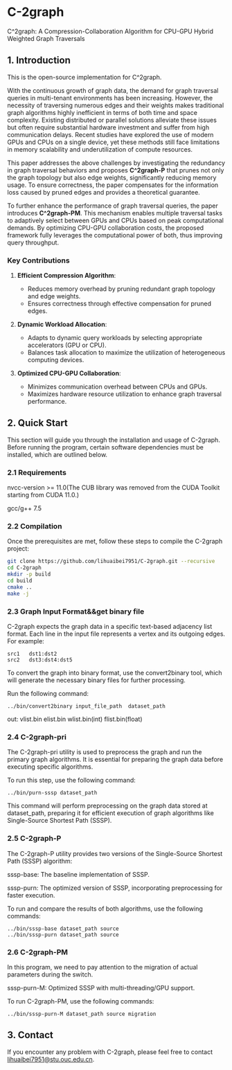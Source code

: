 # C-2graph
C^2graph: A Compression-Collaboration Algorithm for CPU-GPU Hybrid Weighted Graph Traversals

## 1. Introduction
This is the open-source implementation for C^2graph.

With the continuous growth of graph data, the demand for graph traversal queries in multi-tenant environments has been increasing. However, the necessity of traversing numerous edges and their weights makes traditional graph algorithms highly inefficient in terms of both time and space complexity. Existing distributed or parallel solutions alleviate these issues but often require substantial hardware investment and suffer from high communication delays. Recent studies have explored the use of modern GPUs and CPUs on a single device, yet these methods still face limitations in memory scalability and underutilization of compute resources.

This paper addresses the above challenges by investigating the redundancy in graph traversal behaviors and proposes **C^2graph-P** that prunes not only the graph topology but also edge weights, significantly reducing memory usage. To ensure correctness, the paper compensates for the information loss caused by pruned edges and provides a theoretical guarantee.

To further enhance the performance of graph traversal queries, the paper introduces **C^2graph-PM**. This mechanism enables multiple traversal tasks to adaptively select between GPUs and CPUs based on peak computational demands. By optimizing CPU-GPU collaboration costs, the proposed framework fully leverages the computational power of both, thus improving query throughput.

### **Key Contributions**
1. **Efficient Compression Algorithm**:
   - Reduces memory overhead by pruning redundant graph topology and edge weights.
   - Ensures correctness through effective compensation for pruned edges.

2. **Dynamic Workload Allocation**:
   - Adapts to dynamic query workloads by selecting appropriate accelerators (GPU or CPU).
   - Balances task allocation to maximize the utilization of heterogeneous computing devices.

3. **Optimized CPU-GPU Collaboration**:
   - Minimizes communication overhead between CPUs and GPUs.
   - Maximizes hardware resource utilization to enhance graph traversal performance.


## 2. Quick Start

This section will guide you through the installation and usage of C-2graph. Before running the program, certain software dependencies must be installed, which are outlined below.
### 2.1 Requirements
nvcc-version >= 11.0(The CUB library was removed from the CUDA Toolkit starting from CUDA 11.0.)

gcc/g++ 7.5
### 2.2 Compilation
Once the prerequisites are met, follow these steps to compile the C-2graph project:
```bash
git clone https://github.com/lihuaibei7951/C-2graph.git --recursive
cd C-2graph
mkdir -p build
cd build
cmake ..
make -j
```
### 2.3 Graph Input Format&&get binary file
C-2graph expects the graph data in a specific text-based adjacency list format.
Each line in the input file represents a vertex and its outgoing edges. For example:
```
src1   dst1:dst2
src2   dst3:dst4:dst5
```
To convert the graph into binary format, use the convert2binary tool,
which will generate the necessary binary files for further processing.

Run the following command:
```
../bin/convert2binary input_file_path  dataset_path

```
out: vlist.bin  elist.bin wlist.bin(int) flist.bin(float)
### 2.4 C-2graph-pri
The C-2graph-pri utility is used to preprocess the graph and run the primary graph algorithms.
It is essential for preparing the graph data before executing specific algorithms.

To run this step, use the following command:
```
../bin/purn-sssp dataset_path

```
This command will perform preprocessing on the graph data stored at dataset_path,
preparing it for efficient execution of graph algorithms like Single-Source Shortest Path (SSSP).
### 2.5 C-2graph-P
The C-2graph-P utility provides two versions of the Single-Source Shortest Path (SSSP) algorithm:

sssp-base: The baseline implementation of SSSP.

sssp-purn: The optimized version of SSSP, incorporating preprocessing for faster execution.

To run and compare the results of both algorithms, use the following commands:
```
../bin/sssp-base dataset_path source
../bin/sssp-purn dataset_path source
```
### 2.6 C-2graph-PM
In this program, we need to pay attention to the migration of actual parameters during the switch.

sssp-purn-M: Optimized SSSP with multi-threading/GPU support.

To run C-2graph-PM, use the following commands:

```
../bin/sssp-purn-M dataset_path source migration
```
## 3. Contact
If you encounter any problem with C-2graph, please feel free to contact lihuaibei7951@stu.ouc.edu.cn.

